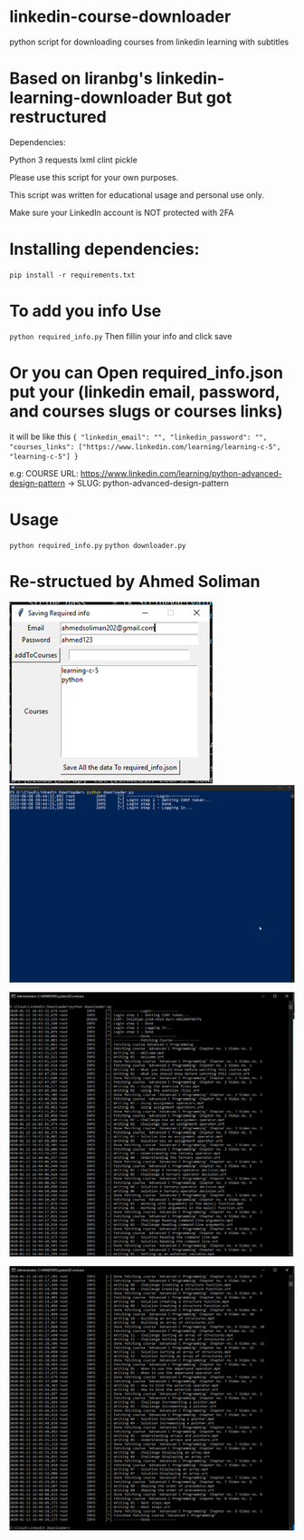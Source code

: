# linkedin-course-downloader
python script for downloading courses from linkedin learning with subtitles


# Based on liranbg's linkedin-learning-downloader But got restructured 

Dependencies:

Python 3
requests
lxml
clint
pickle

Please use this script for your own purposes.

This script was written for educational usage and personal use only.

Make sure your LinkedIn account is NOT protected with 2FA

# Installing dependencies:

`pip install -r requirements.txt`
# To add you info Use 
`python required_info.py`
Then fillin your info and click save 

# Or you can Open required_info.json put your  (linkedin email, password, and courses slugs or courses links)

it will be like this
`{
    "linkedin_email": "",
    "linkedin_password": "",
    "courses_links":
    ["https://www.linkedin.com/learning/learning-c-5", "learning-c-5"]
}`

e.g:
COURSE URL: https://www.linkedin.com/learning/python-advanced-design-pattern
->
SLUG: python-advanced-design-pattern

# Usage
`python required_info.py`
`python downloader.py`

# Re-structued by Ahmed Soliman

![Screen Shot of the Gui for the required info 1](images/required_info.PNG)
![Test Image 2](images/linkedin_downloader.gif)

![Test Image 3](images/proof1.PNG)

![Test Image 4](images/proof2.PNG)
